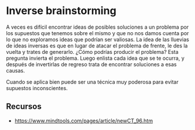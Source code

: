 # Inverse brainstorming

A veces es difícil encontrar ideas de posibles soluciones a un problema por
los supuestos que tenemos sobre el mismo y que no nos damos cuenta por lo
que no exploramos ideas que podrían ser valiosas. La idea de las lluevias
de ideas inversas es que en lugar de atacar el problema de frente, le des
la vuelta y trates de generarlo. ¿Cómo podrías producir el problema? Esta
pregunta invierta el problema. Luego enlista cada idea que se te ocurra, y
después de invertirlas de regreso trata de encontrar soluciones a esas
causas.

Cuando se aplica bien puede ser una técnica muy poderosa para evitar
supuestos inconscientes.

## Recursos

- https://www.mindtools.com/pages/article/newCT_96.htm
